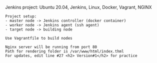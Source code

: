 Jenkins project: Ubuntu 20.04, Jenkins, Linux, Docker, Vagrant, NGINX

```
Project setup: 
- master node -> Jenkins controller (docker container)
- worker node -> Jenkins agent (ssh agent)
- target node -> building node

Use Vagrantfile to build nodes

Nginx server will be running from port 80
Path for rendering folder is /var/www/html/index.thml
For updates, edit line #27 <h2> Version#1</h2> for practice

```
